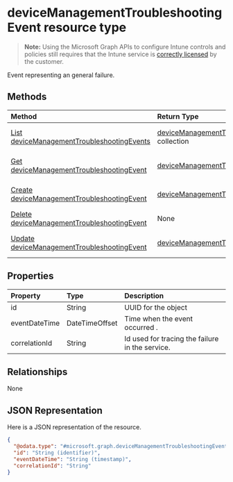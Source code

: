 ﻿# deviceManagementTroubleshootingEvent resource type

> **Note:** Using the Microsoft Graph APIs to configure Intune controls and policies still requires that the Intune service is [correctly licensed](https://go.microsoft.com/fwlink/?linkid=839381) by the customer.

Event representing an general failure.
## Methods
|Method|Return Type|Description|
|:---|:---|:---|
|[List deviceManagementTroubleshootingEvents](../api/intune_troubleshooting_devicemanagementtroubleshootingevent_list.md)|[deviceManagementTroubleshootingEvent](../resources/intune_troubleshooting_devicemanagementtroubleshootingevent.md) collection|List properties and relationships of the [deviceManagementTroubleshootingEvent](../resources/intune_troubleshooting_devicemanagementtroubleshootingevent.md) objects.|
|[Get deviceManagementTroubleshootingEvent](../api/intune_troubleshooting_devicemanagementtroubleshootingevent_get.md)|[deviceManagementTroubleshootingEvent](../resources/intune_troubleshooting_devicemanagementtroubleshootingevent.md)|Read properties and relationships of the [deviceManagementTroubleshootingEvent](../resources/intune_troubleshooting_devicemanagementtroubleshootingevent.md) object.|
|[Create deviceManagementTroubleshootingEvent](../api/intune_troubleshooting_devicemanagementtroubleshootingevent_create.md)|[deviceManagementTroubleshootingEvent](../resources/intune_troubleshooting_devicemanagementtroubleshootingevent.md)|Create a new [deviceManagementTroubleshootingEvent](../resources/intune_troubleshooting_devicemanagementtroubleshootingevent.md) object.|
|[Delete deviceManagementTroubleshootingEvent](../api/intune_troubleshooting_devicemanagementtroubleshootingevent_delete.md)|None|Deletes a [deviceManagementTroubleshootingEvent](../resources/intune_troubleshooting_devicemanagementtroubleshootingevent.md).|
|[Update deviceManagementTroubleshootingEvent](../api/intune_troubleshooting_devicemanagementtroubleshootingevent_update.md)|[deviceManagementTroubleshootingEvent](../resources/intune_troubleshooting_devicemanagementtroubleshootingevent.md)|Update the properties of a [deviceManagementTroubleshootingEvent](../resources/intune_troubleshooting_devicemanagementtroubleshootingevent.md) object.|

## Properties
|Property|Type|Description|
|:---|:---|:---|
|id|String|UUID for the object|
|eventDateTime|DateTimeOffset|Time when the event occurred .|
|correlationId|String|Id used for tracing the failure in the service.|

## Relationships
None
## JSON Representation
Here is a JSON representation of the resource.
<!-- {
  "blockType": "resource",
  "keyProperty": "id",
  "@odata.type": "microsoft.graph.deviceManagementTroubleshootingEvent"
}
-->
``` json
{
  "@odata.type": "#microsoft.graph.deviceManagementTroubleshootingEvent",
  "id": "String (identifier)",
  "eventDateTime": "String (timestamp)",
  "correlationId": "String"
}
```



